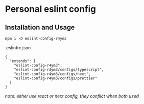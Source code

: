 # Personal eslint config

## Installation and Usage

```
npm i -D eslint-config-r4ym3
```

.eslintrc.json

```
{
  "extends": [
    "eslint-config-r4ym3",
    "eslint-config-r4ym3/configs/typescript",
    "eslint-config-r4ym3/configs/next",
    "eslint-config-r4ym3/configs/prettier"
  ]
}
```

_note: either use react or next config, they conflict when both used_
